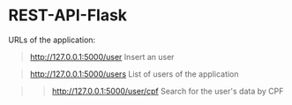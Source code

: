 # REST-API-Flask

URLs of the application: 
> http://127.0.0.1:5000/user
> Insert an user
 
> http://127.0.0.1:5000/users
> List of users of the application
 
> > http://127.0.0.1:5000/user/cpf
> Search for the user's data by CPF